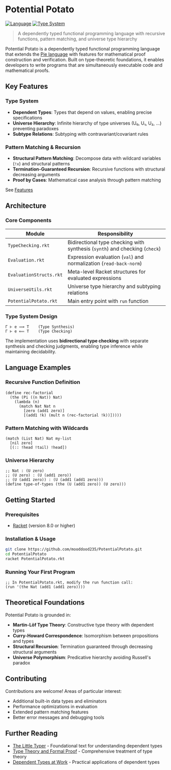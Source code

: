 # Potential Potato

[![Language](https://img.shields.io/badge/Language-Racket-blue.svg)](https://racket-lang.org/)
[![Type System](https://img.shields.io/badge/Type%20System-Dependent-green.svg)](https://en.wikipedia.org/wiki/Dependent_type)

> A dependently typed functional programming language with recursive functions, pattern matching, and universe type hierarchy

Potential Potato is a dependently typed functional programming language that extends the [Pie language](https://github.com/the-little-typer/pie) with features for mathematical proof construction and verification. Built on type-theoretic foundations, it enables developers to write programs that are simultaneously executable code and mathematical proofs.

## Key Features

### **Type System**
- **Dependent Types**: Types that depend on values, enabling precise specifications
- **Universe Hierarchy**: Infinite hierarchy of type universes (U₀, U₁, U₂, ...) preventing paradoxes
- **Subtype Relations**: Subtyping with contravariant/covariant rules

### **Pattern Matching & Recursion**
- **Structural Pattern Matching**: Decompose data with wildcard variables (`!x`) and structural patterns
- **Termination-Guaranteed Recursion**: Recursive functions with structural decreasing arguments
- **Proof by Cases**: Mathematical case analysis through pattern matching

See [Features](https://github.com/mooddood235/PotentialPotato/blob/main/Features.md)

## Architecture

### Core Components

| Module | Responsibility |
|--------|----------------|
| `TypeChecking.rkt` | Bidirectional type checking with synthesis (`synth`) and checking (`check`) |
| `Evaluation.rkt` | Expression evaluation (`val`) and normalization (`read-back-norm`) |
| `EvaluationStructs.rkt` | Meta-level Racket structures for evaluated expressions |
| `UniverseUtils.rkt` | Universe type hierarchy and subtyping relations |
| `PotentialPotato.rkt` | Main entry point with `run` function |

### Type System Design

```
Γ ⊢ e ⟹ T    (Type Synthesis)
Γ ⊢ e ⟸ T    (Type Checking)
```

The implementation uses **bidirectional type checking** with separate synthesis and checking judgments, enabling type inference while maintaining decidability.

## Language Examples

### Recursive Function Definition
```racket
(define rec-factorial
  (the (Pi ((n Nat)) Nat)
    (lambda (n)
      (match Nat Nat n
        [zero (add1 zero)]
        [(add1 !k) (mult n (rec-factorial !k))]))))
```

### Pattern Matching with Wildcards
```racket
(match (List Nat) Nat my-list
  [nil zero]
  [(:: !head !tail) !head])
```

### Universe Hierarchy
```racket
;; Nat : (U zero)
;; (U zero) : (U (add1 zero))
;; (U (add1 zero)) : (U (add1 (add1 zero)))
(define type-of-types (the (U (add1 zero)) (U zero)))
```

## Getting Started

### Prerequisites
- [Racket](https://racket-lang.org/) (version 8.0 or higher)

### Installation & Usage
```bash
git clone https://github.com/mooddood235/PotentialPotato.git
cd PotentialPotato
racket PotentialPotato.rkt
```

### Running Your First Program
```racket
;; In PotentialPotato.rkt, modify the run function call:
(run '(the Nat (add1 (add1 zero))))
```

## Theoretical Foundations

Potential Potato is grounded in:
- **Martin-Löf Type Theory**: Constructive type theory with dependent types
- **Curry-Howard Correspondence**: Isomorphism between propositions and types
- **Structural Recursion**: Termination guaranteed through decreasing structural arguments
- **Universe Polymorphism**: Predicative hierarchy avoiding Russell's paradox

## Contributing

Contributions are welcome! Areas of particular interest:
- Additional built-in data types and eliminators
- Performance optimizations in evaluation
- Extended pattern matching features
- Better error messages and debugging tools

## Further Reading

- [The Little Typer](https://mitpress.mit.edu/9780262536431/the-little-typer/) - Foundational text for understanding dependent types
- [Type Theory and Formal Proof](https://www.cambridge.org/core/books/type-theory-and-formal-proof/0472640AAD34E045C7F140B46A57A67C) - Comprehensive treatment of type theory
- [Dependent Types at Work](http://www.cse.chalmers.se/~peterd/papers/DependentTypesAtWork.pdf) - Practical applications of dependent types
